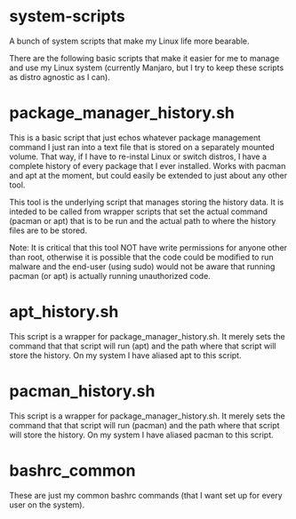 # system-scripts
A bunch of system scripts that make my Linux life more bearable.

There are the following basic scripts that make it easier for me to manage and use my Linux system (currently Manjaro, but I
try to keep these scripts as distro agnostic as I can).

# package_manager_history.sh
This is a basic script that just echos whatever package management command I just ran into a text file that is stored on a
separately mounted volume.  That way, if I have to re-instal Linux or switch distros, I have a complete history of every
package that I ever installed.  Works with pacman and apt at the moment, but could easily be extended to just about any other
tool.

This tool is the underlying script that manages storing the history data. It is inteded to be called from wrapper scripts
that set the actual command (pacman or apt) that is to be run and the actual path to where the history files are to be stored.

Note: It is critical that this tool NOT have write permissions for anyone other than root, otherwise it is possible that
the code could be modified to run malware and the end-user (using sudo) would not be aware that running pacman (or apt) is
actually running unauthorized code.

# apt_history.sh
This script is a wrapper for package_manager_history.sh. It merely sets the command that that script will run (apt) and the
path where that script will store the history. On my system I have aliased apt to this script.

# pacman_history.sh
This script is a wrapper for package_manager_history.sh. It merely sets the command that that script will run (pacman) and the
path where that script will store the history. On my system I have aliased pacman to this script.

# bashrc_common
These are just my common bashrc commands (that I want set up for every user on the system).
